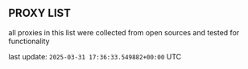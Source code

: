 ## PROXY LIST

all proxies in this list were collected from open sources and tested for functionality

last update: `2025-03-31 17:36:33.549882+00:00` UTC